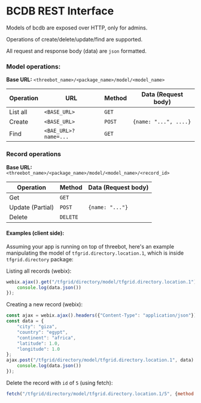 # BCDB REST Interface

Models of bcdb are exposed over HTTP, only for admins.

Operations of create/delete/update/find are supported.

All request and response body (data) are `json` formatted.

### Model operations:

**Base URL:** `<threebot_name>/<package_name>/model/<model_name>`

|Operation   |URL                       | Method | Data (Request body)         |
|------------|--------------------------|--------|-----------------------------|
| List all   | `<BASE_URL>`             | `GET`  |                             |
| Create     | `<BASE_URL>`             | `POST` | `{name: "...", ....}`       |
| Find       | `<BAE_URL>?name=...`     | `GET`  |                             |


### Record operations

**Base URL:** `<threebot_name>/<package_name>/model/<model_name>/<record_id>`


| Operation             | Method    | Data (Request body)         |
|-----------------------|-----------|-----------------------------|
| Get                   | `GET`     |                             |
| Update (Partial)      | `POST`    | `{name: "..."}`             |
| Delete                | `DELETE`  |                             |



#### Examples (client side):

Assuming your app is running on top of threebot, here's an example manipulating the model of `tfgrid.directory.location.1`, which is inside `tfgrid.directory` package:


Listing all records (webix):

```javascript
webix.ajax().get("/tfgrid/directory/model/tfgrid.directory.location.1").then(data => {
    console.log(data.json())
});
```


Creating a new record (webix):

```javascript
const ajax = webix.ajax().headers({"Content-Type": "application/json"});
const data = {
    "city": "giza",
    "country": "egypt",
    "continent": "africa",
    "latitude": 1.0,
    "longitude": 1.0
};
ajax.post("/tfgrid/directory/model/tfgrid.directory.location.1", data).then(data => {
    console.log(data.json())
});
```

Delete the record with `id` of `5` (using fetch):

```javascript
fetch("/tfgrid/directory/model/tfgrid.directory.location.1/5", {method: "delete"})
```
